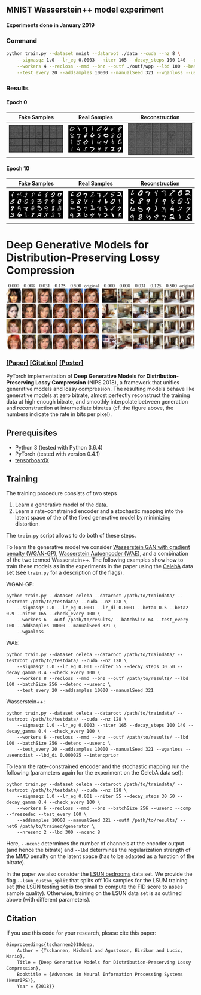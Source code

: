 ## MNIST Wasserstein++ model experiment

#### Experiments done in January 2019

### Command

```bash
python train.py --dataset mnist --dataroot ./data --cuda --nz 8 \
    --sigmasqz 1.0 --lr_eg 0.0003 --niter 165 --decay_steps 100 140 --decay_gamma 0.4 --check_every 100 \
    --workers 4 --recloss --mmd --bnz --outf ./outf/wpp --lbd 100 --batchSize 32 --detenc --useenc \
    --test_every 20 --addsamples 10000 --manualSeed 321 --wganloss --useencdist --lbd_di 0.000025 --intencprior
```
### Results

#### Epoch 0

| Fake Samples | Real Samples | Reconstruction |
| -----------------|-----------------------|-----------------------|
| <img src="./outf/wpp/fake_samples_fixed_epoch_000.png" width="256"> | <img src="./outf/wpp/real_samples_epoch_000.png" width="256"> | <img src="./outf/wpp/reconstruction_epoch_000.png" width="256"> |

#### Epoch 10

| Fake Samples | Real Samples | Reconstruction |
| -----------------|-----------------------|-----------------------|
| <img src="./outf/wpp/fake_samples_fixed_epoch_010.png" width="256"> | <img src="./outf/wpp/real_samples_epoch_010.png" width="256"> | <img src="./outf/wpp/reconstruction_epoch_010.png" width="256"> |

# Deep Generative Models for Distribution-Preserving Lossy Compression

<p align='center'>
  <img src='figs/visuals.jpeg' width='800'/>
</p>

### [[Paper]](https://arxiv.org/abs/1805.11057) [[Citation]](#citation) [[Poster]](https://github.com/mitscha/dplc/blob/master/figs/poster.pdf)

PyTorch implementation of **Deep Generative Models for Distribution-Preserving Lossy Compression** (NIPS 2018), a framework that unifies generative models and lossy compression. The resulting models behave like generative models at zero bitrate, almost perfectly reconstruct the training data at high enough bitrate, and smoothly interpolate between generation and reconstruction at intermediate bitrates (cf. the figure above, the numbers indicate the rate in bits per pixel).


## Prerequisites

- Python 3 (tested with Python 3.6.4)
- PyTorch (tested with version 0.4.1)
- [tensorboardX](https://github.com/lanpa/tensorboardX)

## Training

The training procedure consists of two steps

1. Learn a generative model of the data.
2. Learn a rate-constrained encoder and a stochastic mapping into the latent space of the of the fixed generative model by minimizing distortion.

The `train.py` script allows to do both of these steps.

To learn the generative model we consider [Wasserstein GAN with gradient penalty (WGAN-GP)](https://arxiv.org/abs/1704.00028), [Wasserstein Autoencoder (WAE)](https://arxiv.org/abs/1711.01558), and a combination of the two termed Wasserstein++. The following examples show how to train these models as in the experiments in the paper using the [CelebA](http://mmlab.ie.cuhk.edu.hk/projects/CelebA.html) data set (see `train.py` for a description of the flags).

WGAN-GP:

    python train.py --dataset celeba --dataroot /path/to/traindata/ --testroot /path/to/testdata/ --cuda --nz 128 \
        --sigmasqz 1.0 --lr_eg 0.0001 --lr_di 0.0001 --beta1 0.5 --beta2 0.9 --niter 165 --check_every 100 \
        --workers 6 --outf /path/to/results/ --batchSize 64 --test_every 100 --addsamples 10000 --manualSeed 321 \
        --wganloss

WAE:

    python train.py --dataset celeba --dataroot /path/to/traindata/ --testroot /path/to/testdata/ --cuda --nz 128 \
        --sigmasqz 1.0 --lr_eg 0.001 --niter 55 --decay_steps 30 50 --decay_gamma 0.4 --check_every 100 \
        --workers 8 --recloss --mmd --bnz --outf /path/to/results/ --lbd 100 --batchSize 256 --detenc --useenc \
        --test_every 20 --addsamples 10000 --manualSeed 321

Wasserstein++:

    python train.py --dataset celeba --dataroot /path/to/traindata/ --testroot /path/to/testdata/ --cuda --nz 128 \
        --sigmasqz 1.0 --lr_eg 0.0003 --niter 165 --decay_steps 100 140 --decay_gamma 0.4 --check_every 100 \
        --workers 6 --recloss --mmd --bnz --outf /path/to/results/ --lbd 100 --batchSize 256 --detenc --useenc \
        --test_every 20 --addsamples 10000 --manualSeed 321 --wganloss --useencdist --lbd_di 0.000025 --intencprior

To learn the rate-constrained encoder and the stochastic mapping run the following (parameters again for the experiment on the CelebA data set):

    python train.py --dataset celeba --dataroot /path/to/traindata/ --testroot /path/to/testdata/ --cuda --nz 128 \
        --sigmasqz 1.0 --lr_eg 0.001 --niter 55 --decay_steps 30 50 --decay_gamma 0.4 --check_every 100 \
        --workers 6 --recloss --mmd --bnz --batchSize 256 --useenc --comp --freezedec --test_every 100 \
        --addsamples 10000 --manualSeed 321 --outf /path/to/results/ --netG /path/to/trained/generator \
        --nresenc 2 --lbd 300 --ncenc 8

Here, `--ncenc` determines the number of channels at the encoder output (and hence the bitrate) and `--lbd` determines the regularization strength of the MMD penalty on the latent space (has to be adapted as a function of the bitrate).


In the paper we also consider the [LSUN bedrooms](https://github.com/fyu/lsun) data set. We provide the flag `--lsun_custom_split` that splits off 10k samples for the LSUM training set (the LSUN testing set is too small to compute the FID score to asses sample quality). Otherwise, training on the LSUN data set is as outlined above (with different parameters).


## Citation

If you use this code for your research, please cite this paper:

    @inproceedings{tschannen2018deep,
        Author = {Tschannen, Michael and Agustsson, Eirikur and Lucic, Mario},
        Title = {Deep Generative Models for Distribution-Preserving Lossy Compression},
        Booktitle = {Advances in Neural Information Processing Systems (NeurIPS)},
        Year = {2018}}
